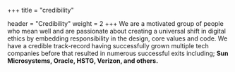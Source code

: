 +++
title = "credibility"

header = "Credibility"
weight = 2
+++
We are a motivated group of people who mean well and are passionate about creating a universal shift in digital ethics by embedding responsibility in the design, core values and code. We have a credible track-record having successfully grown multiple tech companies before that resulted in numerous successful exits including; **Sun Microsystems, Oracle, HSTG, Verizon, and others.**
